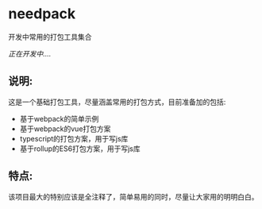 # needpack
开发中常用的打包工具集合

*正在开发中....*

## 说明:
这是一个基础打包工具，尽量涵盖常用的打包方式，目前准备加的包括:
* 基于webpack的简单示例
* 基于webpack的vue打包方案
* typescript的打包方案，用于写js库
* 基于rollup的ES6打包方案，用于写js库

## 特点:
该项目最大的特别应该是全注释了，简单易用的同时，尽量让大家用的明明白白。